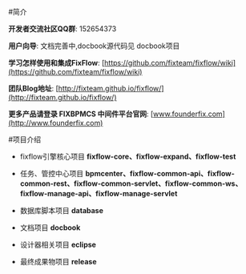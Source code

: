 #简介

**开发者交流社区QQ群**: 152654373

**用户向导**: 文档完善中,docbook源代码见 docbook项目

**学习怎样使用和集成FixFlow**: [https://github.com/fixteam/fixflow/wiki](https://github.com/fixteam/fixflow/wiki)

**团队Blog地址**: [http://fixteam.github.io/fixflow/](http://fixteam.github.io/fixflow/)

**更多产品请登录 FIXBPMCS 中间件平台官网**: [www.founderfix.com](http://www.founderfix.com)

#项目介绍

* fixflow引擎核心项目 **fixflow-core、fixflow-expand、fixflow-test**

* 任务、管控中心项目 **bpmcenter、fixflow-common-api、fixflow-common-rest、fixflow-common-servlet、fixflow-common-ws、fixflow-manage-api、fixflow-manage-servlet**

* 数据库脚本项目 **database**

* 文档项目 **docbook**

* 设计器相关项目 **eclipse**

* 最终成果物项目 **release**
